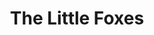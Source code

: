 ---
layout: productions
title: The Little Foxes
year: 2001
image: 
image_credit: 
image_alt:
image_caption:
category: 
details:
  Theatre: Theatre Jacksonville
cast:
  Horace: Michael Lipp
crew:
external_links:
---
